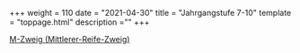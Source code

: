 +++
weight = 110
date = "2021-04-30"
title = "Jahrgangstufe 7-10"
template = "toppage.html"
description =""
+++

[M-Zweig (Mittlerer-Reife-Zweig)](/schullebenseiten/m-zweig)